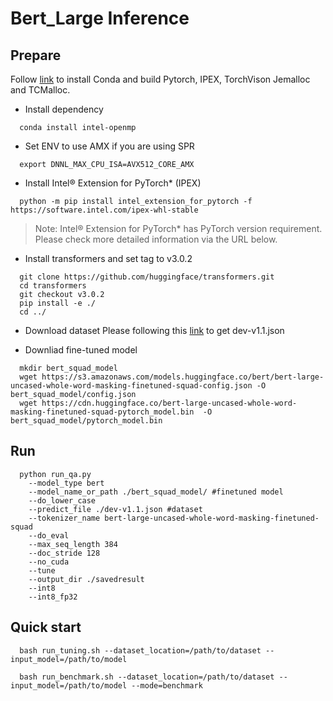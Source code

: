 # Bert_Large Inference

## Prepare

Follow [link](https://github.com/intel-innersource/frameworks.ai.models.intel-models/blob/develop/docs/general/pytorch/BareMetalSetup.md) to install Conda and build Pytorch, IPEX, TorchVison Jemalloc and TCMalloc.

- Install dependency
```
  conda install intel-openmp
```

- Set ENV to use AMX if you are using SPR
```
  export DNNL_MAX_CPU_ISA=AVX512_CORE_AMX
```

- Install Intel® Extension for PyTorch* (IPEX)

```
  python -m pip install intel_extension_for_pytorch -f https://software.intel.com/ipex-whl-stable
```

> Note: Intel® Extension for PyTorch* has PyTorch version requirement. Please check more detailed information via the URL below.

- Install transformers and set tag to v3.0.2
```
  git clone https://github.com/huggingface/transformers.git
  cd transformers
  git checkout v3.0.2
  pip install -e ./
  cd ../
  ```

- Download dataset
  Please following this [link](https://github.com/huggingface/transformers/tree/v3.0.2/examples/question-answering) to get dev-v1.1.json

- Downliad fine-tuned model
```
  mkdir bert_squad_model
  wget https://s3.amazonaws.com/models.huggingface.co/bert/bert-large-uncased-whole-word-masking-finetuned-squad-config.json -O bert_squad_model/config.json
  wget https://cdn.huggingface.co/bert-large-uncased-whole-word-masking-finetuned-squad-pytorch_model.bin  -O bert_squad_model/pytorch_model.bin
```


## Run
```
  python run_qa.py 
    --model_type bert 
    --model_name_or_path ./bert_squad_model/ #finetuned model
    --do_lower_case 
    --predict_file ./dev-v1.1.json #dataset
    --tokenizer_name bert-large-uncased-whole-word-masking-finetuned-squad 
    --do_eval 
    --max_seq_length 384 
    --doc_stride 128  
    --no_cuda  
    --tune 
    --output_dir ./savedresult  
    --int8 
    --int8_fp32
```

## Quick start
```
  bash run_tuning.sh --dataset_location=/path/to/dataset --input_model=/path/to/model 
```
```
  bash run_benchmark.sh --dataset_location=/path/to/dataset --input_model=/path/to/model --mode=benchmark
```